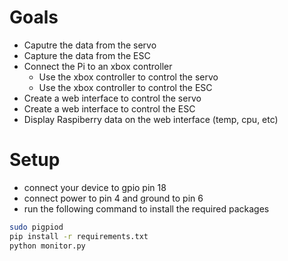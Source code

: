 # Goals
- Caputre the data from the servo
- Capture the data from the ESC
- Connect the Pi to an xbox controller
    - Use the xbox controller to control the servo
    - Use the xbox controller to control the ESC
- Create a web interface to control the servo
- Create a web interface to control the ESC
- Display Raspiberry data on the web interface (temp, cpu, etc)

# Setup

- connect your device to gpio pin 18
- connect power to pin 4 and ground to pin 6
- run the following command to install the required packages

```bash
sudo pigpiod
pip install -r requirements.txt
python monitor.py
```


